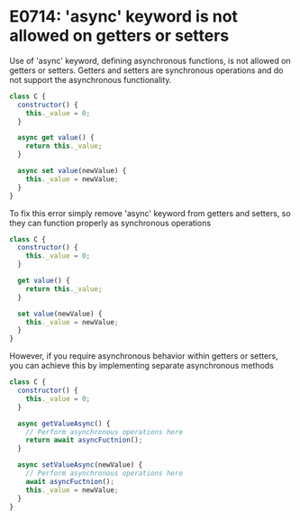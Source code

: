 # E0714: 'async' keyword is not allowed on getters or setters

Use of 'async' keyword, defining asynchronous functions, is not allowed on getters or setters.
Getters and setters are synchronous operations and do not support the asynchronous functionality.


```javascript
class C {
  constructor() {
    this._value = 0;
  }

  async get value() {
    return this._value;
  }

  async set value(newValue) {
    this._value = newValue;
  }
}
```

To fix this error simply remove 'async' keyword from getters and setters, 
so they can function properly as synchronous operations


```javascript
class C {
  constructor() {
    this._value = 0;
  }

  get value() {
    return this._value;
  }

  set value(newValue) {
    this._value = newValue;
  }
}
```

However, if you require asynchronous behavior within getters or setters, 
you can achieve this by implementing separate asynchronous methods


```javascript
class C {
  constructor() {
    this._value = 0;
  }

  async getValueAsync() {
    // Perform asynchronous operations here
    return await asyncFuctnion();
  }

  async setValueAsync(newValue) {
    // Perform asynchronous operations here
    await asyncFuctnion();
    this._value = newValue;
  }
}
```
